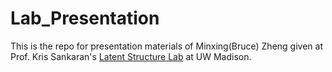 # Lab_Presentation

This is the repo for presentation materials of Minxing(Bruce) Zheng given at Prof. Kris Sankaran's [Latent Structure Lab](https://krisrs1128.github.io/LSLab/) at UW Madison.
